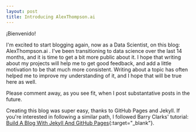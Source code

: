 ```yaml
---
layout: post
title: Introducing AlexThompson.ai
---
```


¡Bienvenido!

I'm excited to start blogging again, now as a Data Scientist, on this blog: AlexThompson.ai .  I've been transitioning to data science over the last 14 months, and it is time to get a bit more public about it.  I hope that writing about my projects will help me to get good feedback, and add a little motivation to be that much more consistent.  Writing about a topic has often helped me to improve my understanding of it, and I hope that will be true here as well.

Please comment away, as you see fit, when I post substantative posts in the future.

Creating this blog was super easy, thanks to GitHub Pages and Jekyll.  If you're interested in following a similar path, I followed Barry Clarks' tutorial: [Build A Blog With Jekyll And GitHub Pages](https://www.smashingmagazine.com/2014/08/build-blog-jekyll-github-pages/){:target="_blank"}.

